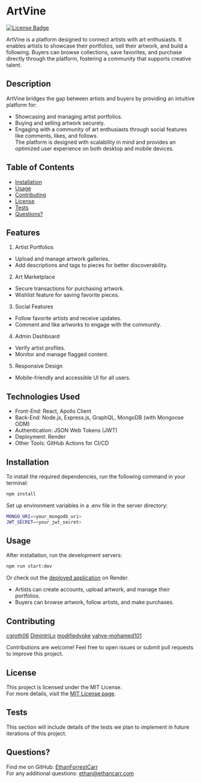 # ArtVine

[![License Badge](https://img.shields.io/badge/License-MIT-blue.svg)](https://opensource.org/licenses/MIT)

ArtVine is a platform designed to connect artists with art enthusiasts. It enables artists to showcase their portfolios, sell their artwork, and build a following. Buyers can browse collections, save favorites, and purchase directly through the platform, fostering a community that supports creative talent.

## Description
ArtVine bridges the gap between artists and buyers by providing an intuitive platform for:
- Showcasing and managing artist portfolios.
- Buying and selling artwork securely.
- Engaging with a community of art enthusiasts through social features like comments, likes, and follows.  
The platform is designed with scalability in mind and provides an optimized user experience on both desktop and mobile devices.

## Table of Contents
- [Installation](#installation)
- [Usage](#usage)
- [Contributing](#contributing)
- [License](#license)
- [Tests](#tests)
- [Questions?](#questions)

## Features
1. Artist Portfolios
- Upload and manage artwork galleries.
- Add descriptions and tags to pieces for better discoverability.
2. Art Marketplace
- Secure transactions for purchasing artwork.
- Wishlist feature for saving favorite pieces.
3. Social Features
- Follow favorite artists and receive updates.
- Comment and like artworks to engage with the community.
4. Admin Dashboard
- Verify artist profiles.
- Monitor and manage flagged content.
5. Responsive Design
- Mobile-friendly and accessible UI for all users.

## Technologies Used
- Front-End: React, Apollo Client
- Back-End: Node.js, Express.js, GraphQL, MongoDB (with Mongoose ODM)
- Authentication: JSON Web Tokens (JWT)
- Deployment: Render
- Other Tools: GitHub Actions for CI/CD

## Installation
To install the required dependencies, run the following command in your terminal:

```bash
npm install
```

Set up environment variables in a .env file in the server directory:

```bash
MONGO_URI=<your_mongodb_uri>
JWT_SECRET=<your_jwt_secret>
```

## Usage
After installation, run the development servers:

```bash
npm run start:dev
```

Or check out the [deployed application]() on Render.

- Artists can create accounts, upload artwork, and manage their portfolios.
- Buyers can browse artwork, follow artists, and make purchases.

## Contributing
[cgroth06](https://github.com/cgroth06)
[DimintriLo](https://github.com/DimintriLo)
[modifiedyoke](https://github.com/modifiedyoke)
[yahye-mohamed101](https://github.com/yahye-mohamed101)

Contributions are welcome! Feel free to open issues or submit pull requests to improve this project.

## License
This project is licensed under the MIT License.  
For more details, visit the [MIT License page](https://opensource.org/licenses/MIT).

## Tests
This section will include details of the tests we plan to implement in future iterations of this project.

## Questions?
Find me on GitHub: [EthanForrestCarr](https://github.com/EthanForrestCarr)  
For any additional questions: ethan@ethancarr.com